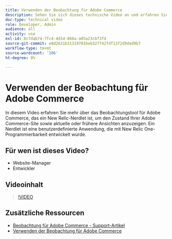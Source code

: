 ```yaml
---
title: Verwenden der Beobachtung für Adobe Commerce
description: Sehen Sie sich dieses technische Video an und erfahren Sie, wie Sie das Beobachtungstool für Adobe Commerce verwenden.
doc-type: technical video
role: Developer, Admin
audience: all
activity: use
exl-id: 8c7dab74-7fc4-4d1d-866a-a05a23cbf3fd
source-git-commit: e8d2631b31319701beb327f42fdf1372d9dad9b7
workflow-type: tm+mt
source-wordcount: '106'
ht-degree: 0%

---
```


# Verwenden der Beobachtung für Adobe Commerce

In diesem Video erfahren Sie mehr über das Beobachtungstool für Adobe Commerce, das ein New Relic-Nerdlet ist, um den Zustand Ihrer Adobe Commerce-Site sowie aktuelle oder frühere Ansichten anzuzeigen. Ein Nerdlet ist eine benutzerdefinierte Anwendung, die mit New Relic One-Programmierbarkeit entwickelt wurde.

## Für wen ist dieses Video?

- Website-Manager
- Entwickler

## Videoinhalt

>[!VIDEO](https://video.tv.adobe.com/v/344444?quality=12&learn=on)

## Zusätzliche Ressourcen

- [Beobachtung für Adobe Commerce - Support-Artikel](https://experienceleague.adobe.com/docs/commerce-knowledge-base/kb/support-tools/observation/observation-adobe-commerce-overview.html?)
- [Verwenden der Beobachtung für Adobe Commerce](https://experienceleague.adobe.com/docs/commerce-operations/tools/observation-for-adobe-commerce/intro.html)
